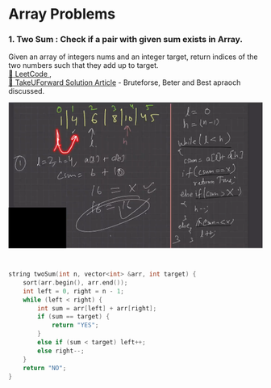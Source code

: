 # Array Problems

### 1. Two Sum : Check if a pair with given sum exists in Array.
Given an array of integers nums and an integer target, return indices of the two numbers such that they add up to target.   
[:link: LeetCode ](https://leetcode.com/problems/two-sum/description/),    
[:link: TakeUForward Solution Article](https://takeuforward.org/data-structure/two-sum-check-if-a-pair-with-given-sum-exists-in-array/) - Bruteforse, Beter and Best apraoch discussed.

![Two_Sum_Problem_And_Solution](array_images/Two_Sum_Problem_And_Solution.png)
#
```C++
string twoSum(int n, vector<int> &arr, int target) {
    sort(arr.begin(), arr.end());
    int left = 0, right = n - 1;
    while (left < right) {
        int sum = arr[left] + arr[right];
        if (sum == target) {
            return "YES";
        }
        else if (sum < target) left++;
        else right--;
    }
    return "NO";
}
```